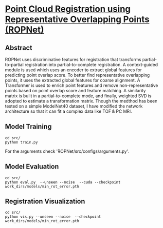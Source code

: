# [Point Cloud Registration using Representative Overlapping Points (ROPNet)](https://arxiv.org/abs/2107.02583)

## Abstract

ROPNet uses discriminative features for registration that transforms partial-to-partial registration into partial-to-complete registration. A context-guided module is used which uses an encoder to extract global features for predicting point overlap score. To better find representative overlapping points, it uses the extracted global features for coarse alignment. A Transformer is used to enrich point features and remove non-representative points based on point overlap score and feature matching. A similarity matrix is built in a partial-to-complete mode, and finally, weighted SVD is adopted to estimate a transformation matrix. Though the medthod has been tested on a simple ModelNet40 dataset, I have modified the network architecture so that it can fit a complex data like TOF & PC MRI.

## Model Training

```
cd src/
python train.py
```
For the arguments check 'ROPNet/src/configs/arguments.py'.

## Model Evaluation

```
cd src/
python eval.py  --unseen --noise  --cuda --checkpoint work_dirs/models/min_rot_error.pth
```

## Registration Visualization

```
cd src/
python vis.py --unseen --noise  --checkpoint work_dirs/models/min_rot_error.pth
```
